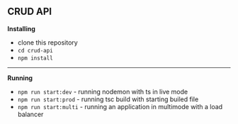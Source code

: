 ## CRUD API

**Installing**
- clone this repository
- `cd crud-api`
- `npm install`

*********
**Running**
- `npm run start:dev` - running nodemon with ts in live mode
- `npm run start:prod` - running tsc build with starting builed file
- `npm run start:multi` - running an application in multimode with a load balancer

